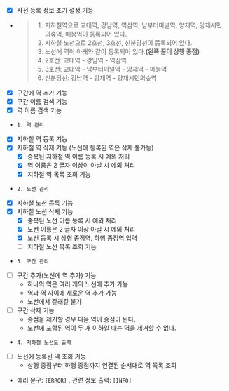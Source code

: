 - [X] 사전 등록 정보 초기 설정 기능
- > 1. 지하철역으로 교대역, 강남역, 역삼역, 남부터미널역, 양재역, 양재시민의숲역, 매봉역이 등록되어 있다.
  > 2. 지하철 노선으로 2호선, 3호선, 신분당선이 등록되어 있다.
  > 3. 노선에 역이 아래와 같이 등록되어 있다.**(왼쪽 끝이 상행 종점)**
  > 4. 2호선: 교대역 - 강남역 - 역삼역 
  > 5. 3호선: 교대역 - 남부터미널역 - 양재역 - 매봉역 
  > 6. 신분당선: 강남역 - 양재역 - 양재시민의숲역

- [X] 구간에 역 추가 기능
- [X] 구간 이름 검색 기능
- [X] 역 이름 검색 기능

- `1. 역 관리`
- [X] 지하철 역 등록 기능
- [X] 지하철 역 삭제 기능 (노선에 등록된 역은 삭제 불가능)
  - [X] 중복된 지하철 역 이름 등록 시 예외 처리
  - [X] 역 이름은 2 글자 이상이 아닐 시 예외 처리
  - [X] 지하철 역 목록 조회 기능
- `2. 노선 관리`
- [X] 지하철 노션 등록 기능
- [X] 지하철 노션 삭제 기능
  - [X] 중복된 노선 이름 등록 시 예외 처리
  - [X] 노선 이름은 2 글자 이상 아닐 시 예외 처리
  - [X] 노선 등록 시 상행 종점역, 하행 종점역 입력
  - [ ] 지하철 노선 목록 조회 기능
- `3. 구간 관리`
- [ ] 구간 추가(노선에 역 추가) 기능
  - 하나의 역은 여러 개의 노선에 추가 가능
  - 역과 역 사이에 새로운 역 추가 가능
  - 노선에서 갈래길 불가
- [ ] 구간 삭제 기능
  - 종점을 제거할 경우 다음 역이 종점이 된다.
  - 노선에 포함된 역이 두 개 이하일 때는 역을 제거할 수 없다.
- `4. 지하철 노선도 출력`
- [ ] 노선에 등록된 역 조회 기능
  - 상행 종점부터 하행 종점까지 연결된 순서대로 역 목록 조회

- 에러 문구: `[ERROR]` , 관련 정보 출력: `[INFO]`
